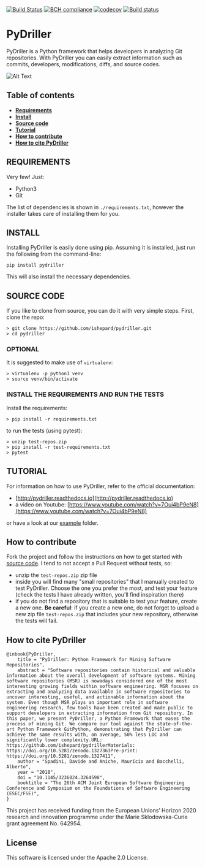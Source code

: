[![Build Status](https://travis-ci.org/ishepard/pydriller.svg?branch=master)](https://travis-ci.org/ishepard/pydriller)
[![BCH compliance](https://bettercodehub.com/edge/badge/ishepard/pydriller?branch=master&token=fdd54de940e65d248cd892ac8791a1445f38c88f)](https://bettercodehub.com/)
[![codecov](https://codecov.io/gh/ishepard/pydriller/branch/master/graph/badge.svg)](https://codecov.io/gh/ishepard/pydriller)
[![Build status](https://ci.appveyor.com/api/projects/status/s7uni50v4wd54q43/branch/master?svg=true&retina=true&passingText=Windows%20passing&failingText=Windows%20failing)](https://ci.appveyor.com/project/ishepard/pydriller/branch/master)


# PyDriller

PyDriller is a Python framework that helps developers in analyzing Git repositories. With PyDriller you can easily extract information such as commits, developers, modifications, diffs, and source codes. 

![Alt Text](https://ishepard.github.io/images/mygif.gif)

## Table of contents
* **[Requirements](#requirements)**
* **[Install](#install)**
* **[Source code](#source-code)**
* **[Tutorial](#tutorial)**
* **[How to contribute](#hot-to-contribute)**
* **[How to cite PyDriller](#how-to-cite-pydriller)**


## REQUIREMENTS
Very few! Just:

- Python3
- Git

The list of dependencies is shown in `./requirements.txt`, however the installer takes care of installing them for you.

## INSTALL

Installing PyDriller is easily done using pip. Assuming it is installed, just run the following from the command-line:

```
pip install pydriller
```
This will also install the necessary dependencies.

## SOURCE CODE

If you like to clone from source, you can do it with very simple steps.
First, clone the repo:

```
> git clone https://github.com/ishepard/pydriller.git
> cd pydriller
```

### OPTIONAL

It is suggested to make use of `virtualenv`:

```
> virtualenv -p python3 venv
> source venv/bin/activate
```

### INSTALL THE REQUIREMENTS AND RUN THE TESTS

Install the requirements:

```
> pip install -r requirements.txt
```

to run the tests (using pytest):

```
> unzip test-repos.zip
> pip install -r test-requirements.txt
> pytest
```


## TUTORIAL
For information on how to use PyDriller, refer to the official documentation:

- [http://pydriller.readthedocs.io](http://pydriller.readthedocs.io)
- a video on Youtube: [https://www.youtube.com/watch?v=7Oui4bP9eN8](https://www.youtube.com/watch?v=7Oui4bP9eN8)

or have a look at our [example](https://github.com/ishepard/pydriller/tree/master/examples) folder.

## How to contribute
Fork the project and follow the instructions on how to get started with [source code](#source-code). I tend to not accept a Pull Request without tests, so:

- unzip the `test-repos.zip` zip file
- inside you will find many "small repositories" that I manually created to test PyDriller. Choose the one you prefer the most, and test your feature (check the tests I have already written, you'll find inspiration there)
- if you do not find a repository that is suitable to test your feature, create a new one. **Be careful**: if you create a new one, do not forget to upload a new zip file `test-repos.zip` that includes your new repository, otherwise the tests will fail.

## How to cite PyDriller

```
@inbook{PyDriller,
	title = "PyDriller: Python Framework for Mining Software Repositories",
	abstract = "Software repositories contain historical and valuable information about the overall development of software systems. Mining software repositories (MSR) is nowadays considered one of the most interesting growing fields within software engineering. MSR focuses on extracting and analyzing data available in software repositories to uncover interesting, useful, and actionable information about the system. Even though MSR plays an important role in software engineering research, few tools have been created and made public to support developers in extracting information from Git repository. In this paper, we present PyDriller, a Python Framework that eases the process of mining Git. We compare our tool against the state-of-the-art Python Framework GitPython, demonstrating that PyDriller can achieve the same results with, on average, 50% less LOC and significantly lower complexity.URL: https://github.com/ishepard/pydrillerMaterials: https://doi.org/10.5281/zenodo.1327363Pre-print: https://doi.org/10.5281/zenodo.1327411",
	author = "Spadini, Davide and Aniche, Maurício and Bacchelli, Alberto",
	year = "2018",
	doi = "10.1145/3236024.3264598",
	booktitle = "The 26th ACM Joint European Software Engineering Conference and Symposium on the Foundations of Software Engineering (ESEC/FSE)",
}
```

This project has received funding from the European Unions’ Horizon 2020 research and innovation programme under the Marie Sklodowska-Curie grant agreement No. 642954.

## License

This software is licensed under the Apache 2.0 License.

